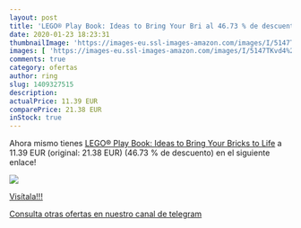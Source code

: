 ```yaml
---
layout: post
title: 'LEGO® Play Book: Ideas to Bring Your Bri al 46.73 % de descuento'
date: 2020-01-23 18:23:31
thumbnailImage: 'https://images-eu.ssl-images-amazon.com/images/I/5147TKvd4%2BL._SL200_.jpg'
images: [ 'https://images-eu.ssl-images-amazon.com/images/I/5147TKvd4%2BL._SL200_.jpg' ]
comments: true
category: ofertas
author: ring
slug: 1409327515
description:
actualPrice: 11.39 EUR
comparePrice: 21.38 EUR
inStock: true
---
```


Ahora mismo tienes [LEGO® Play Book: Ideas to Bring Your Bricks to Life](https://www.amazon.com/dp/1409327515/?tag=redken08-20) a 11.39 EUR (original: 21.38 EUR) (46.73 %  de descuento) en el siguiente enlace!

[![](https://images-eu.ssl-images-amazon.com/images/I/5147TKvd4%2BL._SL200_.jpg)](https://www.amazon.com/dp/1409327515/?tag=redken08-20)

[Visítala!!!](https://www.amazon.com/dp/1409327515/?tag=redken08-20)

[Consulta otras ofertas en nuestro canal de telegram](https://t.me/s/ofertas25)
